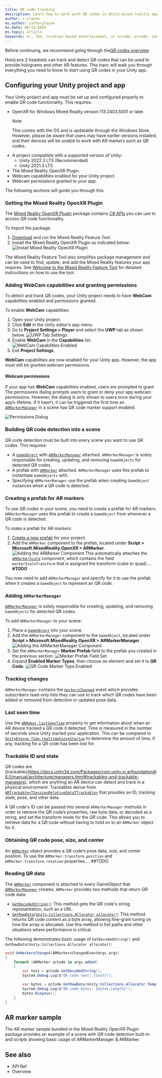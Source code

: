 ```yaml
---
title: QR code tracking
description: Learn how to work with QR codes in Unity mixed reality apps on HoloLens 2.
author: v-zlayne
ms.author: zacharylayne
ms.date: 06/11/2024
ms.topic: article
keywords: vr, lbe, location based entertainment, vr arcade, arcade, immersive, qr, qr code, hololens2, tracking
---
```


Before continuing, we recommend going through the[QR codes overview](../advanced-concepts/qr-code-tracking-overview.md).

HoloLens 2 headsets can track and detect QR codes that can be used to provide holograms and other AR features. This topic will walk you through everything you need to know to start using QR codes in your Unity app.

## Configuring your Unity project and app

Your Unity project and app must be set up and configured properly to enable QR code functionality. This requires:

* OpenXR for Windows Mixed Reality version 113.2403.5001 or later.
  > [!NOTE]
  > This comes with the OS and is updatable through the Windows Store. However, please be aware that users may have earlier versions installed, and their devices will be unable to work with AR markers such as QR codes.
* A project compatible with a supported version of Unity:
  * Unity 2022.3 LTS (Recommended)
  * Unity 2021.3 LTS
* The Mixed Reality OpenXR Plugin.
* Webcam capabilities enabled for your Unity project.
* Webcam permissions granted to your app.

The following sections will guide you through this.

### Getting the Mixed Reality OpenXR Plugin

The [Mixed Reality OpenXR Plugin](https://assetstore.unity.com/packages/add-ons/mixed-reality-openxr-plugin-275111#releases) package contains [C# APIs](https://learn.microsoft.com/dotnet/api/microsoft.mixedreality.openxr) you can use to access QR code functionality.

To import the package:

1. [Download](https://www.microsoft.com/download/details.aspx) and run the Mixed Reality Feature Tool.
1. Install the Mixed Reality OpenXR Plugin as indicated below:
  ![Install Mixed Reality OpenXR Plugin](images/Mixed-Reality-Feature-Tool-Mixed-Reality-OpenXR-Plugin-Feature.png)

The Mixed Reality Feature Tool also simplifies package management and can be used to find, update, and add the Mixed Reality features your app requires. See [Welcome to the Mixed Reality Feature Tool](./mixed-reality-openxr-plugin.md) for detailed instructions on how to use the tool.

### Adding WebCam capabilities and granting permissions

To detect and track QR codes, your Unity project needs to have **WebCam** capabilities enabled and permissions granted.

To enable **WebCam** capabilities:

1. Open your Unity project.
1. Click **Edit** in the Unity editor’s app menu.
1. Go to **Project Settings > Player** and select the **UWP** tab as shown below.
  ![UWP Tab Settings](images/Player-Settings-UWP-Settings.png)
1. Enable **WebCam** in the **Capabilities** list.
  ![WebCam Capabilities Enabled](images/Player-Settings-WebCam-Cap.png)
1. Exit **Project Settings**.

**WebCam** capabilities are now enabled for your Unity app. However, the app must still be granted webcam permissions.

#### Webcam permissions

If your app has **WebCam** capabilities enabled, users are prompted to grant 
The permissions dialog prompts users to grant or deny your app webcam permissions. However, the dialog is only shown to users once during your app’s lifetime. If it hasn’t, it can be triggered the first time an [`ARMarkerManager`](https://learn.microsoft.com/dotnet/api/microsoft.mixedreality.openxr.armarkermanager) in a scene has QR code marker support enabled.

![Permissions Dialog](images/*)

### Building QR code detection into a scene

QR code detection must be built into every scene you want to use QR codes. This requires:

* A [`GameObject`](https://docs.unity3d.com/Manual/Hierarchy.html) with [`ARMarkerManager`](https://learn.microsoft.com/dotnet/api/microsoft.mixedreality.openxr.armarkermanager) attached. `ARMarkerManager` is solely responsible for creating, updating, and removing `GameObjects` for detected QR codes.
* A prefab with [`ARMarker`](https://learn.microsoft.com/dotnet/api/microsoft.mixedreality.openxr.armarker) attached. `ARMarkerManager` uses this prefab to instantiate `GameObjects` with.
* Specifying `ARMarkerManager` use the prefab when creating `GameObject` instances when a QR code is detected.

### Creating a prefab for AR markers

To use QR codes in your scene, you need to create a prefab for AR markers. `ARMarkerManager` uses this prefab to create a `GameObject` from whenever a QR code is detected.

To make a prefab for AR markers:

1. [Create a new prefab](https://docs.unity3d.com/Manual/CreatingPrefabs.html) for your project.
1. Add the `ARMarker` component to the prefab, located under **Script > Microsoft.MixedReality.OpenXR > ARMarker**.
  ![Adding the ARMarker Component](images/Add-ARMarker-Component.png)
 This automatically attaches the [`ARMarkerScale`](https://learn.microsoft.com/dotnet/api/microsoft.mixedreality.openxr.armarkerscale) component, which contains the field `markerScaleTransform` that is assigned the transform (cube or quad)....
******#TODO******

You now need to add `ARMarkerManager` and specify for it to use the prefab when it creates a `GameObject` to represent an QR code.

### Adding `ARMarkerManager`

[`ARMarkerManager`](https://learn.microsoft.com/dotnet/api/microsoft.mixedreality.openxr.armarkermanager) is solely responsible for creating, updating, and removing `GameObjects` for detected QR codes.

To add `ARMarkerManager` to your scene:

1. Place a [`GameObject`](https://docs.unity3d.com/Manual/Hierarchy.html) into your scene.
1. Add the `ARMarkerManager` component to the `GameObject`, located under **Script > Microsoft.MixedReality.OpenXR > ARMarkerManager** .
  ![Adding the ARMarkerManager Component](images/Add-ARMarkerManager-Component.png)
1. Set the `ARMarkerManager` **Marker Prefab** field to the prefab you created in the previous section.
  ![Marker Prefab Field Set](images/ARMarkerManager-Prefab-Specified.png)
1. Expand **Enabled Marker Types**, then choose an element and set it to **QR Code**.
  ![QR Code Marker Type Enabled](images/ARMarker-Manager-QR-Code-Specified.png)

### Tracking changes

`ARMarkerManager` contains the [`markersChanged`](https://learn.microsoft.com/dotnet/api/microsoft.mixedreality.openxr.armarkermanager.markerschanged) event which provides subscribers read-only lists they can use to track which QR codes have been added or removed from detection or updated pose data.

### Last seen time

Use the [`ARMaker.lastSeenTime`](https://learn.microsoft.com/dotnet/api/microsoft.mixedreality.openxr.armarker.lastseentime) property to get information about when an AR device tracked a QR code it detected. Time is measured in the number of seconds since Unity started your application. This can be compared to [`UnityEngine.Time.realtimeSinceStartup`](https://docs.unity3d.com/2023.2/Documentation/ScriptReference/Time-realtimeSinceStartup.html) to determine the amount of time, if any, tracking for a QR code has been lost for.

### Trackable ID and state

QR codes are [trackables]https://docs.unity3d.com/Packages/com.unity.xr.arfoundation@6.0/manual/architecture/managers.html#trackables-and-trackable-managers), which are anything an AR device can detect and track in a physical environment. Trackables derive from [`ARTrackable<TSessionRelativeDataTTrackable>`](https://docs.unity3d.com/Packages/com.unity.xr.arfoundation@6.0/api/UnityEngine.XR.ARFoundation.ARTrackable-2.html) that provides an ID, tracking state, pose, and other data.

A QR code's ID can be passed into several `ARMarkerManager` methods in order to retrieve the QR code’s properties, raw byte data, or decoded as a string, and set the transform mode for the QR code. This allows you to retrieve data for a QR code without having to hold on to an `ARMarker` object for it.

### Obtaining QR code pose, size, and center

An [`ARMarker`](https://learn.microsoft.com/dotnet/api/microsoft.mixedreality.openxr.armarker) object provides a QR code’s pose data, size, and center position. To use the `ARMarker.transform.position` and `ARMarker.transform.rotation` properties.... ##TODO

### Reading QR data

The [`ARMarker`](https://learn.microsoft.com/dotnet/api/microsoft.mixedreality.openxr.armarker) component is attached to every GameObject that [`ARMarkerManager`](https://learn.microsoft.com/dotnet/api/microsoft.mixedreality.openxr.armarkermanager) creates. `ARMarker` provides two methods that return QR code data:

* [`GetDecodedString()`](https://learn.microsoft.com/dotnet/api/microsoft.mixedreality.openxr.armarker.getdecodedstring): This method gets the QR code's string representation, such as a URL.
* [`GetRawData(Unity.Collections.Allocator allocator)`](https://learn.microsoft.com/dotnet/api/microsoft.mixedreality.openxr.armarker.getrawdata): This method returns QR code content as a byte array, allowing fine-grain tuning on how the array is allocated. Use this method in hot paths and other situations where performance is critical.

The following demonstrates basic usage of `GetDecodedString()` and `GetRawData(Unity.Collections.Allocator allocator)`:

```csharp
void OnMarkersChanged(ARMarkersChangedEventArgs args)
{
    foreach (ARMarker qrCode in args.added)
    {
        var text = qrCode.GetDecodedString();
        System.Debug.Log($"QR code text: {text}");

        var bytes = qrCode.GetRawData(Unity.Collections.Allocator.Temp);
        System.Debug.Log($"QR code bytes: {bytes.Length}");
        bytes.Dispose();
    }
}
```

## AR marker sample

The AR marker sample bundled in the Mixed Reality OpenXR Plugin package provides an example of a scene with QR code detection built-in and scripts showing basic usage of ARMarkerManager & ARMarker.

## See also

* API Ref
* Overview
